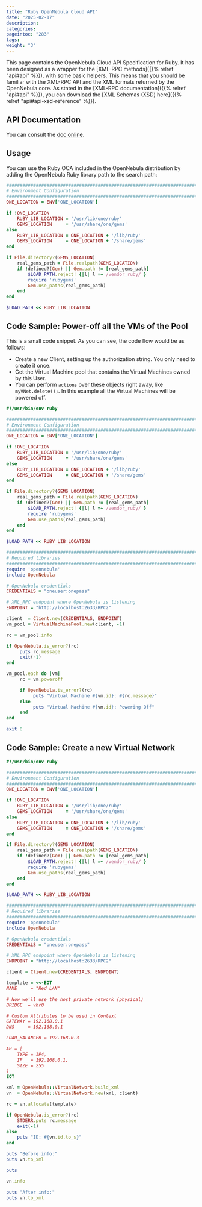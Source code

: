 ```yaml
---
title: "Ruby OpenNebula Cloud API"
date: "2025-02-17"
description:
categories:
pageintoc: "283"
tags:
weight: "3"
---
```


<a id="ruby"></a>

<!--# Ruby OpenNebula Cloud API -->

This page contains the OpenNebula Cloud API Specification for Ruby. It has been designed as a wrapper for the [XML-RPC methods]({{% relref "api#api" %}}), with some basic helpers. This means that you should be familiar with the XML-RPC API and the XML formats returned by the OpenNebula core. As stated in the [XML-RPC documentation]({{% relref "api#api" %}}), you can download the [XML Schemas (XSD) here]({{% relref "api#api-xsd-reference" %}}).

## API Documentation

You can consult the [doc online](https://docs.opennebula.io/doc/6.4/oca/ruby/).

## Usage

You can use the Ruby OCA included in the OpenNebula distribution by adding the OpenNebula Ruby library path to the search path:

```ruby
############################################################################
# Environment Configuration
############################################################################
ONE_LOCATION = ENV['ONE_LOCATION']

if !ONE_LOCATION
    RUBY_LIB_LOCATION = '/usr/lib/one/ruby'
    GEMS_LOCATION     = '/usr/share/one/gems'
else
    RUBY_LIB_LOCATION = ONE_LOCATION + '/lib/ruby'
    GEMS_LOCATION     = ONE_LOCATION + '/share/gems'
end

if File.directory?(GEMS_LOCATION)
    real_gems_path = File.realpath(GEMS_LOCATION)
    if !defined?(Gem) || Gem.path != [real_gems_path]
        $LOAD_PATH.reject! {|l| l =~ /vendor_ruby/ }
        require 'rubygems'
        Gem.use_paths(real_gems_path)
    end
end

$LOAD_PATH << RUBY_LIB_LOCATION
```

## Code Sample: Power-off all the VMs of the Pool

This is a small code snippet. As you can see, the code flow would be as follows:

* Create a new Client, setting up the authorization string. You only need to create it once.
* Get the Virtual Machine pool that contains the Virtual Machines owned by this User.
* You can perform `actions` over these objects right away, like `myVNet.delete();`. In this example all the Virtual Machines will be powered off.

```ruby
#!/usr/bin/env ruby

############################################################################
# Environment Configuration
############################################################################
ONE_LOCATION = ENV['ONE_LOCATION']

if !ONE_LOCATION
    RUBY_LIB_LOCATION = '/usr/lib/one/ruby'
    GEMS_LOCATION     = '/usr/share/one/gems'
else
    RUBY_LIB_LOCATION = ONE_LOCATION + '/lib/ruby'
    GEMS_LOCATION     = ONE_LOCATION + '/share/gems'
end

if File.directory?(GEMS_LOCATION)
    real_gems_path = File.realpath(GEMS_LOCATION)
    if !defined?(Gem) || Gem.path != [real_gems_path]
        $LOAD_PATH.reject! {|l| l =~ /vendor_ruby/ }
        require 'rubygems'
        Gem.use_paths(real_gems_path)
    end
end

$LOAD_PATH << RUBY_LIB_LOCATION

############################################################################
# Required libraries
############################################################################
require 'opennebula'
include OpenNebula

# OpenNebula credentials
CREDENTIALS = "oneuser:onepass"

# XML_RPC endpoint where OpenNebula is listening
ENDPOINT = "http://localhost:2633/RPC2"

client  = Client.new(CREDENTIALS, ENDPOINT)
vm_pool = VirtualMachinePool.new(client, -1)

rc = vm_pool.info

if OpenNebula.is_error?(rc)
     puts rc.message
     exit(-1)
end

vm_pool.each do |vm|
     rc = vm.poweroff

     if OpenNebula.is_error?(rc)
          puts "Virtual Machine #{vm.id}: #{rc.message}"
     else
          puts "Virtual Machine #{vm.id}: Powering Off"
     end
end

exit 0
```

## Code Sample: Create a new Virtual Network

```ruby
#!/usr/bin/env ruby

############################################################################
# Environment Configuration
############################################################################
ONE_LOCATION = ENV['ONE_LOCATION']

if !ONE_LOCATION
    RUBY_LIB_LOCATION = '/usr/lib/one/ruby'
    GEMS_LOCATION     = '/usr/share/one/gems'
else
    RUBY_LIB_LOCATION = ONE_LOCATION + '/lib/ruby'
    GEMS_LOCATION     = ONE_LOCATION + '/share/gems'
end

if File.directory?(GEMS_LOCATION)
    real_gems_path = File.realpath(GEMS_LOCATION)
    if !defined?(Gem) || Gem.path != [real_gems_path]
        $LOAD_PATH.reject! {|l| l =~ /vendor_ruby/ }
        require 'rubygems'
        Gem.use_paths(real_gems_path)
    end
end

$LOAD_PATH << RUBY_LIB_LOCATION

############################################################################
# Required libraries
############################################################################
require 'opennebula'
include OpenNebula

# OpenNebula credentials
CREDENTIALS = "oneuser:onepass"

# XML_RPC endpoint where OpenNebula is listening
ENDPOINT = "http://localhost:2633/RPC2"

client = Client.new(CREDENTIALS, ENDPOINT)

template = <<-EOT
NAME     = "Red LAN"

# Now we'll use the host private network (physical)
BRIDGE  = vbr0

# Custom Attributes to be used in Context
GATEWAY = 192.168.0.1
DNS     = 192.168.0.1

LOAD_BALANCER = 192.168.0.3

AR = [
    TYPE = IP4,
    IP   = 192.168.0.1,
    SIZE = 255
]
EOT

xml = OpenNebula::VirtualNetwork.build_xml
vn  = OpenNebula::VirtualNetwork.new(xml, client)

rc = vn.allocate(template)

if OpenNebula.is_error?(rc)
    STDERR.puts rc.message
    exit(-1)
else
    puts "ID: #{vn.id.to_s}"
end

puts "Before info:"
puts vn.to_xml

puts

vn.info

puts "After info:"
puts vn.to_xml
```
